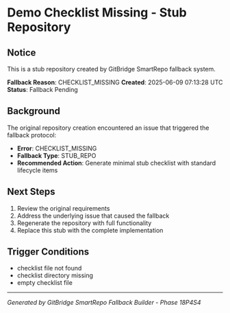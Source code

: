 # Demo Checklist Missing - Stub Repository

## Notice
This is a stub repository created by GitBridge SmartRepo fallback system.

**Fallback Reason**: CHECKLIST_MISSING
**Created**: 2025-06-09 07:13:28 UTC
**Status**: Fallback Pending

## Background
The original repository creation encountered an issue that triggered the fallback protocol:
- **Error**: CHECKLIST_MISSING
- **Fallback Type**: STUB_REPO
- **Recommended Action**: Generate minimal stub checklist with standard lifecycle items

## Next Steps
1. Review the original requirements
2. Address the underlying issue that caused the fallback
3. Regenerate the repository with full functionality
4. Replace this stub with the complete implementation

## Trigger Conditions
- checklist file not found
- checklist directory missing
- empty checklist file

---
*Generated by GitBridge SmartRepo Fallback Builder - Phase 18P4S4*
